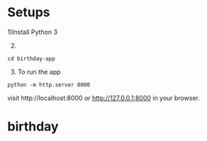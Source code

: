 

# Setups

1)Install Python 3 

2)
```
cd birthday-app
```

3) To run the app

```
python -m http.server 8000
```

visit http://localhost:8000 or http://127.0.0.1:8000 in your browser.

# birthday
